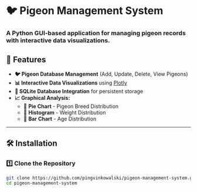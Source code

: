 # 🐦 Pigeon Management System

### A Python GUI-based application for managing pigeon records with interactive data visualizations.


## 🚀 Features  
- **🐦 Pigeon Database Management** (Add, Update, Delete, View Pigeons)  
- **📊 Interactive Data Visualizations** using [Plotly](https://plotly.com/)  
- **📂 SQLite Database Integration** for persistent storage  
- **📈 Graphical Analysis:**  
  - 📌 **Pie Chart** - Pigeon Breed Distribution  
  - 📌 **Histogram** - Weight Distribution  
  - 📌 **Bar Chart** - Age Distribution  

---

## 🛠️ Installation  

### 1️⃣ **Clone the Repository**  
```bash
git clone https://github.com/pingvinkowalski/pigeon-management-system.git
cd pigeon-management-system
